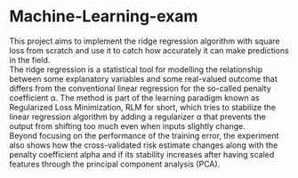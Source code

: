 # Machine-Learning-exam

This project aims to implement the ridge regression algorithm with square loss from scratch and use it to catch how accurately it can make predictions in the field.\
The ridge regression is a statistical tool for modelling the relationship between some explanatory variables and some real-valued outcome that differs from the conventional linear regression for the so-called penalty coefficient α. The method is part of the learning paradigm known as Regularized Loss Minimization, RLM for short, which tries to stabilize the linear regression algorithm by adding a regularizer α that prevents the output from shifting too much even when inputs slightly change.\
Beyond focusing on the performance of the training error, the experiment also shows how the cross-validated risk estimate changes along with the penalty coefficient alpha and if its stability increases after having scaled features through the principal component analysis (PCA).
